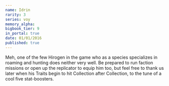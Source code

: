 ```yaml
---
name: Idrin
rarity: 3
series: voy
memory_alpha:
bigbook_tier: 9
in_portal: true
date: 01/01/2016
published: true
---
```


Meh, one of the few Hirogen in the game who as a species specializes in roaming and hunting does neither very well. Be prepared to run faction missions or open up the replicator to equip him too, but feel free to thank us later when his Traits begin to hit Collection after Collection, to the tune of a cool five stat-boosters.

